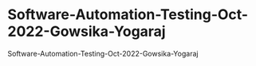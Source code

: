 # Software-Automation-Testing-Oct-2022-Gowsika-Yogaraj
Software-Automation-Testing-Oct-2022-Gowsika-Yogaraj
